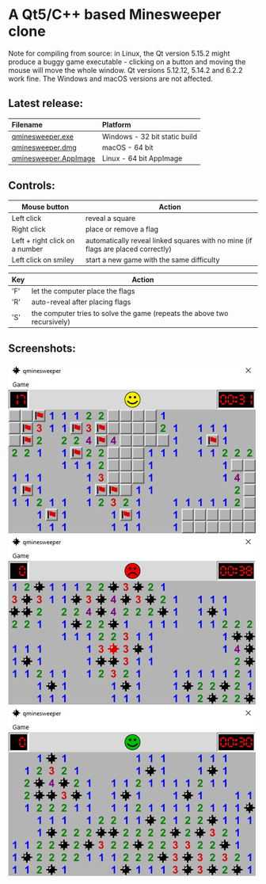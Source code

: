 A Qt5/C++ based Minesweeper clone
=================================

Note for compiling from source: in Linux, the Qt version 5.15.2 might produce a buggy game executable - clicking on a button and moving the mouse will move the whole window.
Qt versions 5.12.12, 5.14.2 and 6.2.2 work fine. The Windows and macOS versions are not affected.

Latest release:
---------------
|Filename|Platform|
|:---|:---|
|[qminesweeper.exe](https://github.com/q-g-j/qminesweeper/releases/download/latest/qminesweeper.exe)|Windows - 32 bit static build|
|[qminesweeper.dmg](https://github.com/q-g-j/qminesweeper/releases/download/latest/qminesweeper.dmg)|macOS - 64 bit|
|[qminesweeper.AppImage](https://github.com/q-g-j/qminesweeper/releases/download/latest/qminesweeper.AppImage)|Linux - 64 bit AppImage|

Controls:
---------

|Mouse button|Action|
|-|-|
|Left click|reveal a square|
|Right click|place or remove a flag|
|Left + right click on a number|automatically reveal linked squares with no mine (if flags are placed correctly) |
|Left click on smiley|start a new game with the same difficulty|

|Key|Action|
|-|-|
|'F'|let the computer place the flags|
|'R'|auto-reveal after placing flags|
|'S'|the computer tries to solve the game (repeats the above two recursively)|

Screenshots:
-----------

<img src="https://github.com/q-g-j/qminesweeper/raw/master/screenshots/screenshot_game.png" width="500">

<img src="https://github.com/q-g-j/qminesweeper/raw/master/screenshots/screenshot_lost.png" width="500">

<img src="https://github.com/q-g-j/qminesweeper/raw/master/screenshots/screenshot_won.png" width="500">
